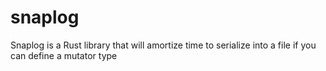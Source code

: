 # snaplog
Snaplog is a Rust library that will amortize time to serialize into a file if you can define a mutator type
